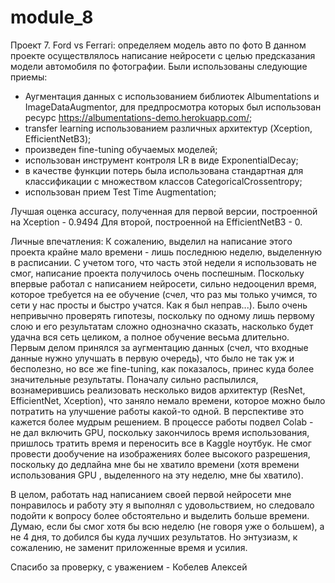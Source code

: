 # module_8
 Проект 7. Ford vs Ferrari: определяем модель авто по фото 
В данном проекте осуществлялось написание нейросети с целью предсказания модели автомобиля по фотографии. Были использованы следующие приемы:
 - Аугментация данных с использованием библиотек Albumentations и ImageDataAugmentor, для предпросмотра которых был использован ресурс https://albumentations-demo.herokuapp.com/;
 - transfer learning использованием различных архитектур (Xception, EfficientNetB3);
 - произведен fine-tuning обучаемых моделей;
 - использован инструмент контроля LR в виде ExponentialDecay;
 - в качестве функции потерь была использована стандартная для классификации с множеством классов CategoricalCrossentropy;
 - использован прием Test Time Augmentation;

Лучшая оценка accuracy, полученная для первой версии, построенной на Xception - 0.9494
Для второй, построенной на EfficientNetB3 - 0.

Личные впечатления:
К сожалению, выделил на написание этого проекта крайне мало времени - лишь последнюю неделю, выделенную в расписании. С учетом того, что часть этой недели я использовать не смог, написание проекта получилось очень поспешным. Поскольку впервые работал с написанием нейросети, сильно недооценил время, которое требуется на ее обучение (счел, что раз мы только учимся, то сети у нас просты и быстро учатся. Как я был неправ...). 
Было очень непривычно проверять гипотезы, поскольку по одному лишь первому слою и его результатам сложно однозначно сказать, насколько будет удачна вся сеть целиком, а полное обучение весьма длительно. 
Первым делом принялся за аугментацию данных (счел, что входные данные нужно улучшать в первую очередь), что было не так уж и бесполезно, но все же fine-tuning, как показалось, принес куда более значительные результаты. 
Поначалу сильно распылился, вознамерившись реализовать несколько видов архитектур (ResNet, EfficientNet, Xception), что заняло немало времени, которое можно было потратить на улучшение работы какой-то одной. В перспективе это кажется более мудрым решением. 
В процессе работы подвел Colab - не дал включить GPU, поскольку закончилось время использования, пришлось тратить время и переносить все в Kaggle ноутбук. 
Не смог провести дообучение на изображениях более высокого разрешения, поскольку до дедлайна мне бы не хватило времени (хотя времени использования GPU , выделенного на эту неделю, мне бы хватило).

В целом, работать над написанием своей первой нейросети мне понравилось и работу эту я выполнял с удовольствием, но следовало подойти к вопросу более обстоятельно и выделить больше времени. Думаю, если бы смог хотя бы всю неделю (не говоря уже о большем), а не 4 дня, то добился бы куда лучших результатов. Но энтузиазм, к сожалению, не заменит приложенные время и усилия.

Спасибо за проверку, с уважением - Кобелев Алексей
